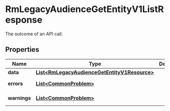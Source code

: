 

# RmLegacyAudienceGetEntityV1ListResponse

The outcome of an API call.

## Properties

| Name | Type | Description | Notes |
|------------ | ------------- | ------------- | -------------|
|**data** | [**List&lt;RmLegacyAudienceGetEntityV1Resource&gt;**](RmLegacyAudienceGetEntityV1Resource.md) |  |  [optional] |
|**errors** | [**List&lt;CommonProblem&gt;**](CommonProblem.md) |  |  [optional] [readonly] |
|**warnings** | [**List&lt;CommonProblem&gt;**](CommonProblem.md) |  |  [optional] [readonly] |



